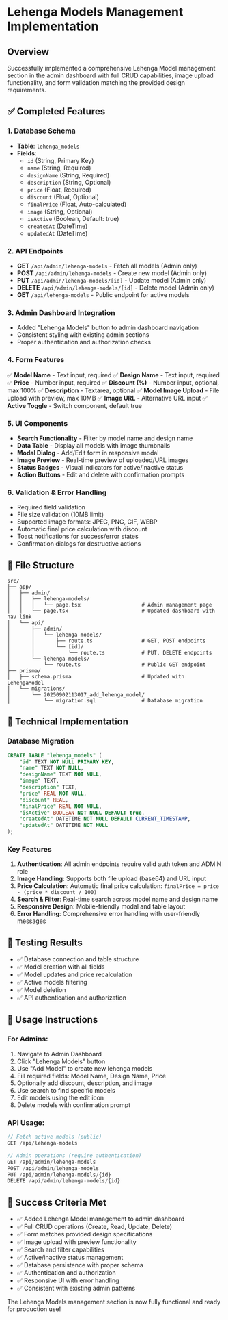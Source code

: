 # Lehenga Models Management Implementation

## Overview
Successfully implemented a comprehensive Lehenga Model management section in the admin dashboard with full CRUD capabilities, image upload functionality, and form validation matching the provided design requirements.

## ✅ Completed Features

### 1. Database Schema
- **Table**: `lehenga_models`
- **Fields**: 
  - `id` (String, Primary Key)
  - `name` (String, Required)
  - `designName` (String, Required)
  - `description` (String, Optional)
  - `price` (Float, Required)
  - `discount` (Float, Optional)
  - `finalPrice` (Float, Auto-calculated)
  - `image` (String, Optional)
  - `isActive` (Boolean, Default: true)
  - `createdAt` (DateTime)
  - `updatedAt` (DateTime)

### 2. API Endpoints
- **GET** `/api/admin/lehenga-models` - Fetch all models (Admin only)
- **POST** `/api/admin/lehenga-models` - Create new model (Admin only)
- **PUT** `/api/admin/lehenga-models/[id]` - Update model (Admin only)
- **DELETE** `/api/admin/lehenga-models/[id]` - Delete model (Admin only)
- **GET** `/api/lehenga-models` - Public endpoint for active models

### 3. Admin Dashboard Integration
- Added "Lehenga Models" button to admin dashboard navigation
- Consistent styling with existing admin sections
- Proper authentication and authorization checks

### 4. Form Features
✅ **Model Name** - Text input, required
✅ **Design Name** - Text input, required  
✅ **Price** - Number input, required
✅ **Discount (%)** - Number input, optional, max 100%
✅ **Description** - Textarea, optional
✅ **Model Image Upload** - File upload with preview, max 10MB
✅ **Image URL** - Alternative URL input
✅ **Active Toggle** - Switch component, default true

### 5. UI Components
- **Search Functionality** - Filter by model name and design name
- **Data Table** - Display all models with image thumbnails
- **Modal Dialog** - Add/Edit form in responsive modal
- **Image Preview** - Real-time preview of uploaded/URL images
- **Status Badges** - Visual indicators for active/inactive status
- **Action Buttons** - Edit and delete with confirmation prompts

### 6. Validation & Error Handling
- Required field validation
- File size validation (10MB limit)
- Supported image formats: JPEG, PNG, GIF, WEBP
- Automatic final price calculation with discount
- Toast notifications for success/error states
- Confirmation dialogs for destructive actions

## 📁 File Structure

```
src/
├── app/
│   ├── admin/
│   │   ├── lehenga-models/
│   │   │   └── page.tsx                    # Admin management page
│   │   └── page.tsx                        # Updated dashboard with nav link
│   └── api/
│       ├── admin/
│       │   └── lehenga-models/
│       │       ├── route.ts                # GET, POST endpoints
│       │       └── [id]/
│       │           └── route.ts            # PUT, DELETE endpoints
│       └── lehenga-models/
│           └── route.ts                    # Public GET endpoint
├── prisma/
│   ├── schema.prisma                       # Updated with LehengaModel
│   └── migrations/
│       └── 20250902113017_add_lehenga_model/
│           └── migration.sql               # Database migration
```

## 🔧 Technical Implementation

### Database Migration
```sql
CREATE TABLE "lehenga_models" (
    "id" TEXT NOT NULL PRIMARY KEY,
    "name" TEXT NOT NULL,
    "designName" TEXT NOT NULL,
    "image" TEXT,
    "description" TEXT,
    "price" REAL NOT NULL,
    "discount" REAL,
    "finalPrice" REAL NOT NULL,
    "isActive" BOOLEAN NOT NULL DEFAULT true,
    "createdAt" DATETIME NOT NULL DEFAULT CURRENT_TIMESTAMP,
    "updatedAt" DATETIME NOT NULL
);
```

### Key Features
1. **Authentication**: All admin endpoints require valid auth token and ADMIN role
2. **Image Handling**: Supports both file upload (base64) and URL input
3. **Price Calculation**: Automatic final price calculation: `finalPrice = price - (price * discount / 100)`
4. **Search & Filter**: Real-time search across model name and design name
5. **Responsive Design**: Mobile-friendly modal and table layout
6. **Error Handling**: Comprehensive error handling with user-friendly messages

## 🧪 Testing Results
- ✅ Database connection and table structure
- ✅ Model creation with all fields
- ✅ Model updates and price recalculation
- ✅ Active models filtering
- ✅ Model deletion
- ✅ API authentication and authorization

## 🚀 Usage Instructions

### For Admins:
1. Navigate to Admin Dashboard
2. Click "Lehenga Models" button
3. Use "Add Model" to create new lehenga models
4. Fill required fields: Model Name, Design Name, Price
5. Optionally add discount, description, and image
6. Use search to find specific models
7. Edit models using the edit icon
8. Delete models with confirmation prompt

### API Usage:
```javascript
// Fetch active models (public)
GET /api/lehenga-models

// Admin operations (require authentication)
GET /api/admin/lehenga-models
POST /api/admin/lehenga-models
PUT /api/admin/lehenga-models/{id}
DELETE /api/admin/lehenga-models/{id}
```

## 🎯 Success Criteria Met
- ✅ Added Lehenga Model management to admin dashboard
- ✅ Full CRUD operations (Create, Read, Update, Delete)
- ✅ Form matches provided design specifications
- ✅ Image upload with preview functionality
- ✅ Search and filter capabilities
- ✅ Active/inactive status management
- ✅ Database persistence with proper schema
- ✅ Authentication and authorization
- ✅ Responsive UI with error handling
- ✅ Consistent with existing admin patterns

The Lehenga Models management section is now fully functional and ready for production use!